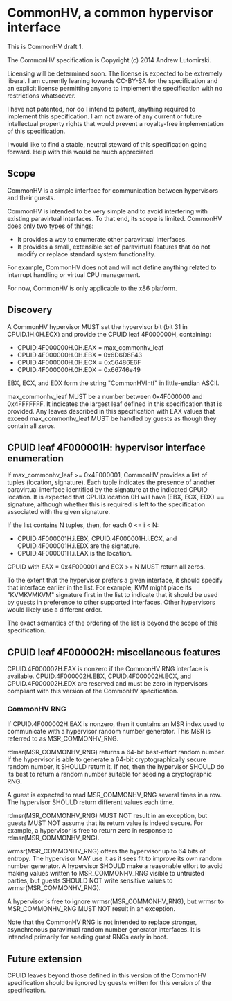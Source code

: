 CommonHV, a common hypervisor interface
=======================================

This is CommonHV draft 1.

The CommonHV specification is Copyright (c) 2014 Andrew Lutomirski.

Licensing will be determined soon.  The license is expected to be extremely
liberal.  I am currently leaning towards CC-BY-SA for the specification and
an explicit license permitting anyone to implement the specification
with no restrictions whatsoever.

I have not patented, nor do I intend to patent, anything required to implement
this specification.  I am not aware of any current or future intellectual
property rights that would prevent a royalty-free implementation of
this specification.

I would like to find a stable, neutral steward of this specification
going forward.  Help with this would be much appreciated.

Scope
-----

CommonHV is a simple interface for communication
between hypervisors and their guests.

CommonHV is intended to be very simple and to avoid interfering with
existing paravirtual interfaces.  To that end, its scope is limited.
CommonHV does only two types of things:

  * It provides a way to enumerate other paravirtual interfaces.
  * It provides a small, extensible set of paravirtual features that do not
    modify or replace standard system functionality.

For example, CommonHV does not and will not define anything related to
interrupt handling or virtual CPU management.

For now, CommonHV is only applicable to the x86 platform.

Discovery
---------

A CommonHV hypervisor MUST set the hypervisor bit (bit 31 in CPUID.1H.0H.ECX)
and provide the CPUID leaf 4F000000H, containing:

  * CPUID.4F000000H.0H.EAX = max_commonhv_leaf
  * CPUID.4F000000H.0H.EBX = 0x6D6D6F43
  * CPUID.4F000000H.0H.ECX = 0x56486E6F
  * CPUID.4F000000H.0H.EDX = 0x66746e49

EBX, ECX, and EDX form the string "CommonHVIntf" in little-endian ASCII.

max_commonhv_leaf MUST be a number between 0x4F000000 and 0x4FFFFFFF.  It
indicates the largest leaf defined in this specification that is provided.
Any leaves described in this specification with EAX values that exceed
max_commonhv_leaf MUST be handled by guests as though they contain
all zeros.

CPUID leaf 4F000001H: hypervisor interface enumeration
------------------------------------------------------

If max_commonhv_leaf >= 0x4F000001, CommonHV provides a list of tuples
(location, signature).  Each tuple indicates the presence of another
paravirtual interface identified by the signature at the indicated
CPUID location.  It is expected that CPUID.location.0H will have
(EBX, ECX, EDX) == signature, although whether this is required
is left to the specification associated with the given signature.

If the list contains N tuples, then, for each 0 <= i < N:

  * CPUID.4F000001H.i.EBX, CPUID.4F000001H.i.ECX, and CPUID.4F000001H.i.EDX
    are the signature.
  * CPUID.4F000001H.i.EAX is the location.

CPUID with EAX = 0x4F000001 and ECX >= N MUST return all zeros.

To the extent that the hypervisor prefers a given interface, it should
specify that interface earlier in the list.  For example, KVM might place
its "KVMKVMKVM" signature first in the list to indicate that it should be
used by guests in preference to other supported interfaces.  Other hypervisors
would likely use a different order.

The exact semantics of the ordering of the list is beyond the scope of
this specification.

CPUID leaf 4F000002H: miscellaneous features
--------------------------------------------

CPUID.4F000002H.EAX is nonzero if the CommonHV RNG interface is available.
CPUID.4F000002H.EBX, CPUID.4F000002H.ECX, and CPUID.4F000002H.EDX are reserved
and must be zero in hypervisors compliant with this version of the CommonHV
specification.

### CommonHV RNG

If CPUID.4F000002H.EAX is nonzero, then it contains an MSR index used to
communicate with a hypervisor random number generator.  This MSR is
referred to as MSR_COMMONHV_RNG.

rdmsr(MSR_COMMONHV_RNG) returns a 64-bit best-effort random number.  If the
hypervisor is able to generate a 64-bit cryptographically secure random number,
it SHOULD return it.  If not, then the hypervisor SHOULD do its best to return
a random number suitable for seeding a cryptographic RNG.

A guest is expected to read MSR_COMMONHV_RNG several times in a row.
The hypervisor SHOULD return different values each time.

rdmsr(MSR_COMMONHV_RNG) MUST NOT result in an exception, but guests MUST
NOT assume that its return value is indeed secure.  For example, a hypervisor
is free to return zero in response to rdmsr(MSR_COMMONHV_RNG).

wrmsr(MSR_COMMONHV_RNG) offers the hypervisor up to 64 bits of entropy.
The hypervisor MAY use it as it sees fit to improve its own random number
generator.  A hypervisor SHOULD make a reasonable effort to avoid making
values written to MSR_COMMONHV_RNG visible to untrusted parties, but
guests SHOULD NOT write sensitive values to wrmsr(MSR_COMMONHV_RNG).

A hypervisor is free to ignore wrmsr(MSR_COMMONHV_RNG), but wrmsr to
MSR_COMMONHV_RNG MUST NOT result in an exception.

Note that the CommonHV RNG is not intended to replace stronger, asynchronous
paravirtual random number generator interfaces.  It is intended primarily
for seeding guest RNGs early in boot.

Future extension
----------------

CPUID leaves beyond those defined in this version of the CommonHV specification
should be ignored by guests written for this version of the specification.
